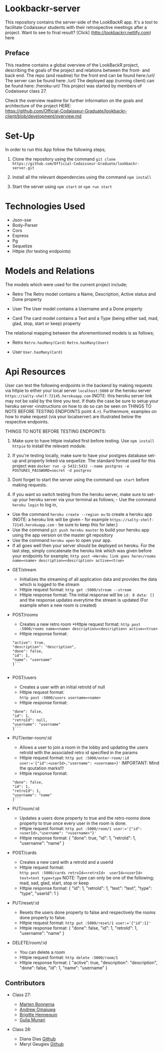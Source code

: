 # Lookbackr-server
This repository contains the server-side of the LookBackR app. It's a tool to facilitate Codaisseur students with their retrospective meetings after a project. Want to see to final result? [Click] (http://lookbackrr.netlify.com) here

## Preface
This readme contains a global overview of the LookBackR project, describing the goals of the project and relations between the front- and back end. The repo (and readme) for the front end can be found here:/url/ The server can be found here: /url/ The deployed app (running client) can be found here: /heroku-url/ This project was started by members of Codaisseur class 27.


Check the overview readme for further information on the goals and architecture of the project HERE:  
https://github.com/Official-Codaisseur-Graduate/lookbackr-client/blob/development/overview.md

# Set-Up
In order to run this App follow the following steps;

1. Clone the repository using the command `git clone https://github.com/Official-Codaisseur-Graduate/lookbackr-server.git`

2. Install all the relevant dependencies using the command `npm install`

3. Start the server using `npm start` or `npm run start`

# Technologies Used 
* Json-sse
* Body-Parser
* Cors
* Express
* Pg
* Sequelize
* Httpie (for testing endpoints)

# Models and Relations
The models which were used for the current project include;

* Retro 
The Retro model contains a Name, Description, Active status and Done property 

* User 
The User model contains a Username and a Done property

* Card
The card model contains a Text and a Type (being either sad, mad, glad, stop, start or keep) property

The relational mapping between the aforementioned models is as follows;

* Retro
`Retro.hasMany(Card)`
`Retro.hasMany(User)`

* User
`User.hasMany(Card)`

# Api Resources

User can test the following endpoints in the backend by making requests via httpie to either your local server `localhost:5000` or the heroku server `https://salty-shelf-72145.herokuapp.com` (NOTE: this heroku server link may not be valid by the time you test. If thats the case be sure to setup your heroku server <instructions on how to do so can be seen on THINGS TO NOTE BEFORE TESTING ENDPOINTS point 4.>). Furthermore, examples on how to make request (via your localserver) are illustrated below the respective endpoints.

THINGS TO NOTE BEFORE TESTING ENDPOINTS: 
1. Make sure to have httpie installed first before testing. Use `npm install httpie` to install the relevant module. 

2. If you're testing locally, make sure to have your postgres database set-up and properly linked via sequelize. The standard format used for this project was `docker run -p 5432:5432 --name postgres -e POSTGRES_PASSWORD=secret -d postgres`

3. Dont forget to start the server using the command `npm start` before making requests.

4. If you want so switch testing from the heroku server, make sure to set-up your heroku server via your terminal as follows; - Use the command `heroku login` to log in,
- Use the command `heroku create --region eu` to create a heroku app (NOTE: a heroku link will be given - for example `https://salty-shelf-72145.herokuapp.com` - be sure to keep this for later.)
- Use the command `git push heroku master` to build your heroku app using the app version on the master git repository
- Use the command `heroku open` to open your app. 
- If all goes well then your server should be deployed on heroku. For the last step, simply concatenate the heroku link which was given before your endpoints for example; `http post <Heroku link goes here>/rooms name=<name> description=<description> active=<true>`


* GET/stream
    * Initializes the streaming of all application data and provides the data which is logged to the stream
    * Httpie request format:
    `http get :5000/stream --stream`
    * Httpie response format:
    The initial response will be `id: 0 data: []` and the response updates everytime the stream is updated (For example when a new room is created) 

* POST/rooms
    * Creates a new retro room 
    *Httpie request format:
    `http post :5000/rooms name=<name> description=<description> active=<true>`
    * Httpie response format:
    ```{
    "active": true,
    "description": "description",
    "done": false,
    "id": 1,
    "name": "username"
    }```


* POST/users
    * Creates a user with an initial retroId of null
    * Httpie request format:  
    `http post :5000/users username=<name>`
    * Httpie response format:
    ```{
    "done": false,
    "id": 1,
    "retroId": null,
    "username": "username"
    }```

* PUT/enter-room/:id
    * Allows a user to join a room in the lobby and updating the users retroId with the associated retro id specified in the params
    * Httpie request format:
     ` http put :5000/enter-room/:id user:='{"id":<userId>,"username": <username>}' ` IMPORTANT: Mind the qoutation marks!!!
     * Httpie response format:
     ```{
    "done": false,
    "id": 1,
    "retroId": 1,
    "username": "name"
    }```

* PUT/room/:id
    * Updates a users done property to true and the retro-rooms done property to true once every user in the room is done.
    * Httpie request format:
    `http put :5000/room/1 user:='{"id":<userId>,"username": "<username>"}'` 
    * Httpie response format:
    {
    "done": true,
    "id": 1,
    "retroId": 1,
    "username": "name"
    }

* POST/cards
    * Creates a new card with a retroId and a userId 
    * Httpie request format:  
    `http post :5000/cards retroId=<retroId>  userId=<userId> text=text type=type` 
    NOTE: Type can only be one of the following; mad, sad, glad, start, stop or keep
    * Httpie response format:
    {
    "id": 1,
    "retroId": 1,
    "text": "text",
    "type": "type",
    "userId": 1
    }


* PUT/reset/:id
    * Resets the users done property to false and respectively the rooms done property to false.
    * Httpie request format:
    `http put :5000/reset/1 user:='{"id":1}'`
    * Httpie response format: 
    {
    "done": false,
    "id": 1,
    "retroId": 1,
    "username": "name"
    }

* DELETE/room/:id
    * You can delete a room
    * Httpie request format:
    `http delete :5000/room/1`
    * Httpie response format:
    {
    "active": true,
    "description": "description",
    "done": false,
    "id": 1,
    "name": "username"
    }

## Contributors 
* Class 27:
    * [Marten Bonnema](https://github.com/Fraxcelsior)
    * [Andrew Omajuwa](https://github.com/AndrewOmajuwa)
    * [Brigitte Hennequin](https://github.com/QuinB6248)
    * [Gulia Munari](https://github.com/Astrid88)

* Class 28:
    * Diana Dias [Github](https://github.com/dianadiasds)
    * Meryl Geugies [Github](https://github.com/MerylGeugies)


